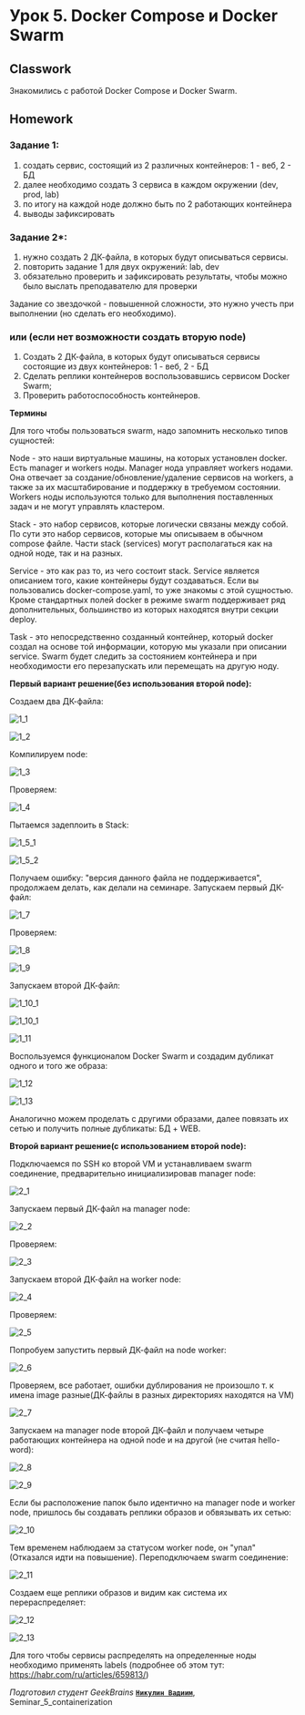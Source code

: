 # Урок 5. Docker Compose и Docker Swarm
## Classwork
Знакомились с работой Docker Compose и Docker Swarm.
## Homework 
### Задание 1:
1) создать сервис, состоящий из 2 различных контейнеров: 1 - веб, 2 - БД
2) далее необходимо создать 3 сервиса в каждом окружении (dev, prod, lab)
3) по итогу на каждой ноде должно быть по 2 работающих контейнера
4) выводы зафиксировать

### Задание 2*:
1) нужно создать 2 ДК-файла, в которых будут описываться сервисы.
2) повторить задание 1 для двух окружений: lab, dev
3) обязательно проверить и зафиксировать результаты, чтобы можно было выслать преподавателю для проверки

Задание со звездочкой - повышенной сложности, это нужно учесть при выполнении (но сделать его необходимо).

### или (если нет возможности создать вторую node)
1) Создать 2 ДК-файла, в которых будут описываться сервисы состоящие из двух контейнеров: 1 - веб, 2 - БД
2) Сделать реплики контейнеров воспользовавшись сервисом Docker Swarm;
3) Проверить работоспособность контейнеров.

**Термины**

Для того чтобы пользоваться swarm, надо запомнить несколько типов сущностей:

Node - это наши виртуальные машины, на которых установлен docker. Есть manager и workers ноды. Manager нода управляет 
workers нодами. Она отвечает за создание/обновление/удаление сервисов на workers, а также за их масштабирование и 
поддержку в требуемом состоянии. Workers ноды используются только для выполнения поставленных задач и не могут управлять 
кластером.

Stack - это набор сервисов, которые логически связаны между собой. По сути это набор сервисов, которые мы описываем в 
обычном compose файле. Части stack (services) могут располагаться как на одной ноде, так и на разных.

Service - это как раз то, из чего состоит stack. Service является описанием того, какие контейнеры будут создаваться. 
Если вы пользовались docker-compose.yaml, то уже знакомы с этой сущностью. Кроме стандартных полей docker в режиме swarm 
поддерживает ряд дополнительных, большинство из которых находятся внутри секции deploy.

Task - это непосредственно созданный контейнер, который docker создал на основе той информации, которую мы указали при 
описании service. Swarm будет следить за состоянием контейнера и при необходимости его перезапускать или перемещать на 
другую ноду.

**Первый вариант решение(без использования второй node):**

Создаем два ДК-файла:

![1_1](homework/1_1.JPG)

![1_2](homework/1_2.JPG)

Компилируем node:

![1_3](homework/1_3.JPG)

Проверяем:

![1_4](homework/1_4.JPG)

Пытаемся задеплоить в Stack:

![1_5_1](homework/1_5_1.JPG)

![1_5_2](homework/1_5_2.JPG)

Получаем ошибку: "версия данного файла не поддерживается", продолжаем делать, как делали на семинаре.
Запускаем первый ДК-файл:

![1_7](homework/1_7.JPG)

Проверяем:

![1_8](homework/1_8.JPG)

![1_9](homework/1_9.JPG)

Запускаем второй ДК-файл:

![1_10_1](homework/1_10_1.JPG)

![1_10_1](homework/1_10_1.JPG)

![1_11](homework/1_11.JPG)

Воспользуемся функционалом Docker Swarm и создадим дубликат одного и того же образа:

![1_12](homework/1_12.JPG)

![1_13](homework/1_13.JPG)

Аналогично можем проделать с другими образами, далее повязать их сетью и получить полные дубликаты: БД + WEB.

**Второй вариант решение(с использованием второй node):**

Подключаемся по SSH ко второй VM и устанавливаем swarm соединение, предварительно инициализировав manager node:

![2_1](homework/2_1.JPG)

Запускаем первый ДК-файл на manager node:

![2_2](homework/2_2.JPG)

Проверяем:

![2_3](homework/2_3.JPG)

Запускаем второй ДК-файл на worker node:

![2_4](homework/2_4.JPG)

Проверяем:

![2_5](homework/2_5.JPG)

Попробуем запустить первый ДК-файл на node worker:

![2_6](homework/2_6.JPG)

Проверяем, все работает, ошибки дублирования не произошло т. к имена image разные(ДК-файлы в разных директориях 
находятся на VM)

![2_7](homework/2_7.JPG)

Запускаем на manager node второй ДК-файл и получаем четыре работающих контейнера на одной node и на другой
(не считая hello-word):

![2_8](homework/2_8.JPG)

![2_9](homework/2_9.JPG)

Если бы расположение папок было идентично на manager node и worker node, пришлось бы создавать реплики образов и 
обвязывать их сетью:

![2_10](homework/2_10.JPG)

Тем временем наблюдаем за статусом worker node, он "упал"(Отказался идти на повышение). Переподключаем swarm соединение:

![2_11](homework/2_11.JPG)

Создаем еще реплики образов и видим как система их перераспределяет:

![2_12](homework/2_11.JPG)

![2_13](homework/2_13.JPG)

Для того чтобы сервисы распределять на определенные ноды необходимо применять labels
(подробнее об этом тут: https://habr.com/ru/articles/659813/)

*Подготовил студент GeekBrains* [**`Никулин Вадиим`**](https://gb.ru/users/6e8ed36d-26d6-4bca-9f88-f1671fc67b45), 
Seminar_5_containerization
